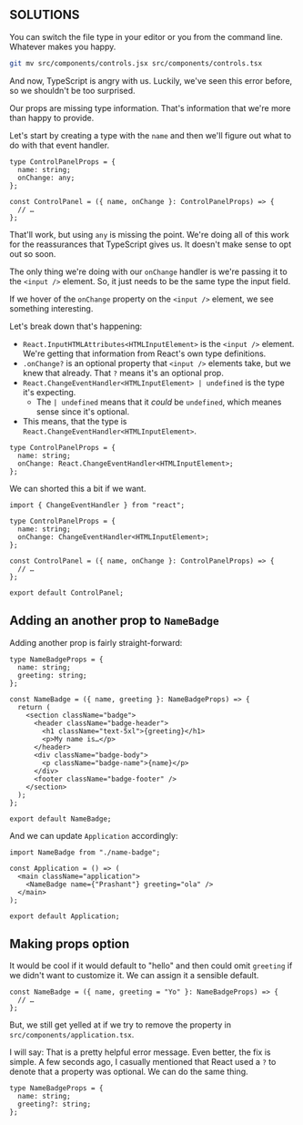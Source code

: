 ## **SOLUTIONS**

You can switch the file type in your editor or you from the command line. Whatever makes you happy.

```sh
git mv src/components/controls.jsx src/components/controls.tsx
```

And now, TypeScript is angry with us. Luckily, we've seen this error before, so we shouldn't be too surprised.

Our props are missing type information. That's information that we're more than happy to provide.

Let's start by creating a type with the `name` and then we'll figure out what to do with that event handler.

```tsx
type ControlPanelProps = {
  name: string;
  onChange: any;
};

const ControlPanel = ({ name, onChange }: ControlPanelProps) => {
  // …
};
```

That'll work, but using `any` is missing the point. We're doing all of this work for the reassurances that TypeScript gives us. It doesn't make sense to opt out so soon.

The only thing we're doing with our `onChange` handler is we're passing it to the `<input />` element. So, it just needs to be the same type the input field.

If we hover of the `onChange` property on the `<input />` element, we see something interesting.

Let's break down that's happening:

- `React.InputHTMLAttributes<HTMLInputElement>` is the `<input />` element. We're getting that information from React's own type definitions.
- `.onChange?` is an optional property that `<input />` elements take, but we knew that already. That `?` means it's an optional prop.
- `React.ChangeEventHandler<HTMLInputElement> | undefined` is the type it's expecting.
  - The `| undefined` means that it _could_ be `undefined`, which meanes sense since it's optional.
- This means, that the type is `React.ChangeEventHandler<HTMLInputElement>`.

```tsx
type ControlPanelProps = {
  name: string;
  onChange: React.ChangeEventHandler<HTMLInputElement>;
};
```

We can shorted this a bit if we want.

```tsx
import { ChangeEventHandler } from "react";

type ControlPanelProps = {
  name: string;
  onChange: ChangeEventHandler<HTMLInputElement>;
};

const ControlPanel = ({ name, onChange }: ControlPanelProps) => {
  // …
};

export default ControlPanel;
```

## Adding an another prop to `NameBadge`

Adding another prop is fairly straight-forward:

```tsx
type NameBadgeProps = {
  name: string;
  greeting: string;
};

const NameBadge = ({ name, greeting }: NameBadgeProps) => {
  return (
    <section className="badge">
      <header className="badge-header">
        <h1 className="text-5xl">{greeting}</h1>
        <p>My name is…</p>
      </header>
      <div className="badge-body">
        <p className="badge-name">{name}</p>
      </div>
      <footer className="badge-footer" />
    </section>
  );
};

export default NameBadge;
```

And we can update `Application` accordingly:

```tsx
import NameBadge from "./name-badge";

const Application = () => (
  <main className="application">
    <NameBadge name={"Prashant"} greeting="ola" />
  </main>
);

export default Application;
```

## Making props option

It would be cool if it would default to "hello" and then could omit `greeting` if we didn't want to customize it. We can assign it a sensible default.

```tsx
const NameBadge = ({ name, greeting = "Yo" }: NameBadgeProps) => {
  // …
};
```

But, we still get yelled at if we try to remove the property in `src/components/application.tsx`.

I will say: That is a pretty helpful error message. Even better, the fix is simple. A few seconds ago, I casually mentioned that React used a `?` to denote that a property was optional. We can do the same thing.

```tsx
type NameBadgeProps = {
  name: string;
  greeting?: string;
};
```

